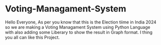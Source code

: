 # Voting-Managament-System
Hello Everyone, As per you know that this is the Election tiime in India 2024 so we are making a Voting Managament System using Python Language with also adding some Liberary to show the result in Graph format. I thing you all can like this Project. 
